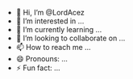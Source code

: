- 👋 Hi, I’m @LordAcez
- 👀 I’m interested in ...
- 🌱 I’m currently learning ...
- 💞️ I’m looking to collaborate on ...
- 📫 How to reach me ...
- 😄 Pronouns: ...
- ⚡ Fun fact: ...

<!---
LordAcez/LordAcez is a ✨ special ✨ repository because its `README.md` (this file) appears on your GitHub profile.
You can click the Preview link to take a look at your changes.
--->
